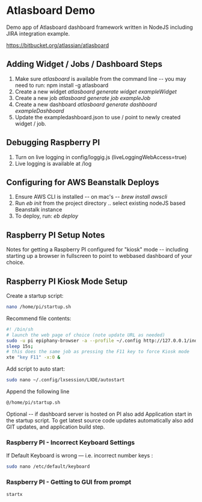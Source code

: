 # Atlasboard Demo 

Demo app of Atlasboard dashboard framework written in NodeJS including JIRA integration example. 

https://bitbucket.org/atlassian/atlasboard


## Adding Widget / Jobs / Dashboard Steps 

1. Make sure *atlasboard* is available from the command line -- you may need to run: npm install -g atlasboard
2. Create a new widget *atlasboard generate widget exampleWidget*
3. Create a new job *atlasboard generate job exampleJob*
4. Create a new dashboard *atlasboard generate dashboard exampleDashboard*
5. Update the exampledashboard.json to use / point to newly created widget / job.

## Debugging Raspberry PI

1. Turn on live logging in config/loggig.js  (liveLoggingWebAccess=true)
2. Live logging is available at /log


## Configuring for AWS Beanstalk Deploys

1. Ensure AWS CLI is installed -- on mac's -- *brew install awscli*
2. Run *eb init* from the project directory .. select existing nodeJS based Beanstalk instance
3. To deploy, run: *eb deploy*



## Raspberry PI Setup Notes

Notes for getting a Raspberry PI configured for "kiosk" mode -- including starting up a browser in fullscreen to point to webbased dashboard of your choice. 

## Raspberry PI Kiosk Mode Setup

Create a startup script:
```sh
nano /home/pi/startup.sh
```

Recommend file contents: 

```sh
#! /bin/sh
# launch the web page of choice (note update URL as needed) 
sudo -u pi epiphany-browser -a --profile ~/.config http://127.0.0.1/index.html --display=:0 > /dev/null 2>&1 &
sleep 15s;
# this does the same job as pressing the F11 key to force Kiosk mode
xte "key F11" -x:0 &
```

Add script to auto start:
```sh
sudo nano ~/.config/lxsession/LXDE/autostart
```
Append the following line
```sh
@/home/pi/startup.sh
```

Optional -- if dashboard server is hosted on PI also add Application start in the startup script.  To get latest source code updates automatically also add GIT updates, and application build step. 

###  Raspberry PI - Incorrect Keyboard Settings 

If Default Keyboard is wrong — i.e. incorrect number keys :
```sh
sudo nano /etc/default/keyboard
```

###  Raspberry PI - Getting to GUI from prompt 

```sh
startx
```

